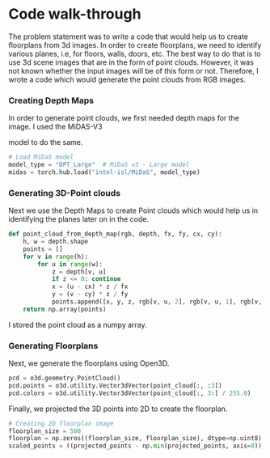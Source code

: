 # Code walk-through

The problem statement was to write a code that would help us to create floorplans from 3d images. In order to create floorplans, we need to identify various planes, i.e, for floors, walls, doors, etc. The best way to do that is to use 3d scene images that are in the form of point clouds. However, it was not known whether the input images will be of this form or not. Therefore, I wrote a code which would generate the point clouds from RGB images.

### Creating Depth Maps

In order to generate point clouds, we first needed depth maps for the image. I used the MiDAS-V3

model to do the same.

```python
# Load MiDaS model
model_type = "DPT_Large"  # MiDaS v3 - Large model
midas = torch.hub.load("intel-isl/MiDaS", model_type)
```

### Generating 3D-Point clouds

Next we use the Depth Maps to create Point clouds which would help us in identifying the planes later on in the code.

```python
def point_cloud_from_depth_map(rgb, depth, fx, fy, cx, cy):
    h, w = depth.shape
    points = []
    for v in range(h):
        for u in range(w):
            z = depth[v, u]
            if z <= 0: continue
            x = (u - cx) * z / fx
            y = (v - cy) * z / fy
            points.append([x, y, z, rgb[v, u, 2], rgb[v, u, 1], rgb[v, u, 0]])
    return np.array(points)
```

I stored the point cloud as a numpy array.

### Generating Floorplans

Next, we generate the floorplans using Open3D.

```python
pcd = o3d.geometry.PointCloud()
pcd.points = o3d.utility.Vector3dVector(point_cloud[:, :3])
pcd.colors = o3d.utility.Vector3dVector(point_cloud[:, 3:] / 255.0)
```

Finally, we projected the 3D points into 2D to create the floorplan.

```python
# Creating 2D floorplan image
floorplan_size = 500
floorplan = np.zeros((floorplan_size, floorplan_size), dtype=np.uint8)
scaled_points = ((projected_points - np.min(projected_points, axis=0)) / (np.max(projected_points, axis=0) - np.min(projected_points, axis=0)) * (floorplan_size - 1)).astype(int)
```
